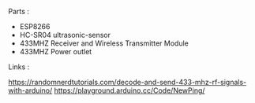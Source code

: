 Parts : 

 - ESP8266
 - HC-SR04 ultrasonic-sensor
 - 433MHZ Receiver and Wireless Transmitter Module
 - 433MHZ Power outlet

Links : 

https://randomnerdtutorials.com/decode-and-send-433-mhz-rf-signals-with-arduino/
https://playground.arduino.cc/Code/NewPing/


